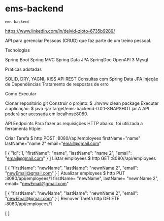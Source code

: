 # ems-backend
	ems-backend
https://www.linkedin.com/in/deivid-zioto-6735b9289/ 

API para gerenciar Pessoas (CRUD) que faz parte de um treino pessoal.

Tecnologias

Spring Boot Spring MVC Spring Data JPA SpringDoc OpenAPI 3 Mysql

Práticas adotadas

SOLID, DRY, YAGNI, KISS API REST Consultas com Spring Data JPA Injeção de Dependências Tratamento de respostas de erro

Como Executar

Clonar repositório git Construir o projeto: $ ./mvnw clean package Executar a aplicação: $ java -jar target/ems-backend-0.0.1-SNAPSHOT.jar A API poderá ser acessada em localhost:8080.

API Endpoints Para fazer as requisições HTTP abaixo, foi utilizada a ferramenta httpie:

Criar Tarefa $ http POST :8080//api/employees firstName="name" lastName="name 2" email="email@gmail.com"

[ { "id": 1, "firstName": "name", "lastName": "name 2", "email": "email@gmail.com" } ] Listar employees $ http GET :8080//api/employees

[ { "firstName": "newName", "lastName": "newnName 2", "email": "newEmail@gmail.com" } ] Atualizar employees $ http PUT :8080/api/employees/1 firstName= "newName", lastName= "newnName 2", email= "newEmail@gmail.com"

[ { "firstName": "newName", "lastName": "newnName 2", "email": "newEmail@gmail.com" } ] Remover Tarefa http DELETE :8080/api/employees/1

[ ]
